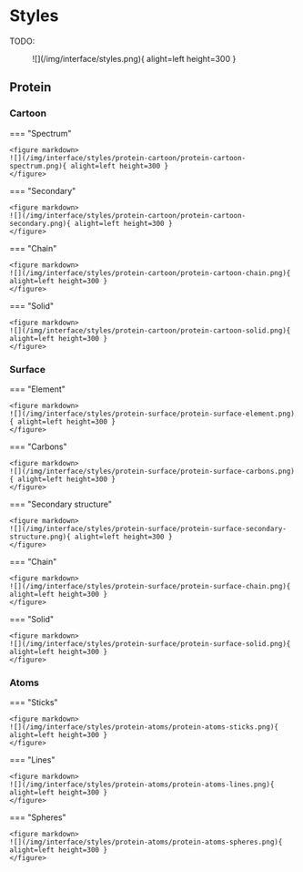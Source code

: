 # Styles

TODO:

<figure markdown>
![](/img/interface/styles.png){ alight=left height=300 }
</figure>

## Protein

### Cartoon

=== "Spectrum"

    <figure markdown>
    ![](/img/interface/styles/protein-cartoon/protein-cartoon-spectrum.png){ alight=left height=300 }
    </figure>

=== "Secondary"

    <figure markdown>
    ![](/img/interface/styles/protein-cartoon/protein-cartoon-secondary.png){ alight=left height=300 }
    </figure>

=== "Chain"

    <figure markdown>
    ![](/img/interface/styles/protein-cartoon/protein-cartoon-chain.png){ alight=left height=300 }
    </figure>

=== "Solid"

    <figure markdown>
    ![](/img/interface/styles/protein-cartoon/protein-cartoon-solid.png){ alight=left height=300 }
    </figure>

### Surface

=== "Element"

    <figure markdown>
    ![](/img/interface/styles/protein-surface/protein-surface-element.png){ alight=left height=300 }
    </figure>

=== "Carbons"

    <figure markdown>
    ![](/img/interface/styles/protein-surface/protein-surface-carbons.png){ alight=left height=300 }
    </figure>

=== "Secondary structure"

    <figure markdown>
    ![](/img/interface/styles/protein-surface/protein-surface-secondary-structure.png){ alight=left height=300 }
    </figure>

=== "Chain"

    <figure markdown>
    ![](/img/interface/styles/protein-surface/protein-surface-chain.png){ alight=left height=300 }
    </figure>

=== "Solid"

    <figure markdown>
    ![](/img/interface/styles/protein-surface/protein-surface-solid.png){ alight=left height=300 }
    </figure>

### Atoms

=== "Sticks"

    <figure markdown>
    ![](/img/interface/styles/protein-atoms/protein-atoms-sticks.png){ alight=left height=300 }
    </figure>

=== "Lines"

    <figure markdown>
    ![](/img/interface/styles/protein-atoms/protein-atoms-lines.png){ alight=left height=300 }
    </figure>

=== "Spheres"

    <figure markdown>
    ![](/img/interface/styles/protein-atoms/protein-atoms-spheres.png){ alight=left height=300 }
    </figure>
